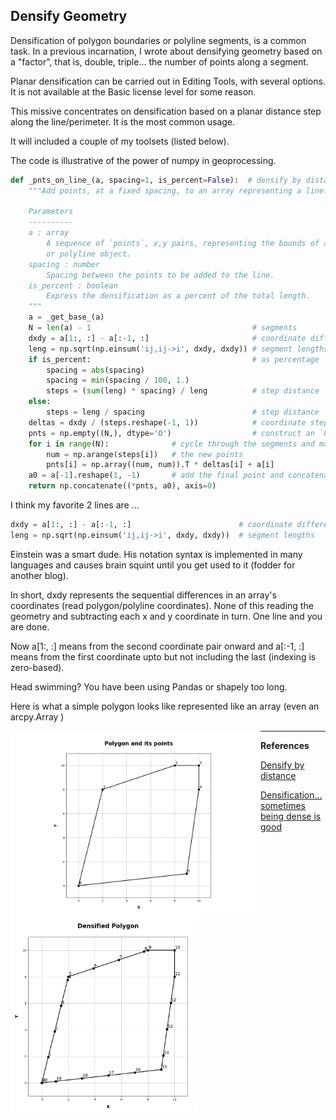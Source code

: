 ## Densify Geometry ##

Densification of polygon boundaries or polyline segments, is a common task.
In a previous incarnation, I wrote about densifying geometry based on a "factor", that is, double, triple... the number of points along a segment. 

Planar densification can be carried out in Editing Tools, with several options.  It is not available at the Basic license level for some reason.

This missive concentrates on densification based on a planar distance step along the line/perimeter.  It is the most common usage. 

It will included a couple of my toolsets (listed below).

The code is illustrative of the power of numpy in geoprocessing.

``` python
def _pnts_on_line_(a, spacing=1, is_percent=False):  # densify by distance
    """Add points, at a fixed spacing, to an array representing a line.

    Parameters
    ----------
    a : array
        A sequence of `points`, x,y pairs, representing the bounds of a polygon
        or polyline object.
    spacing : number
        Spacing between the points to be added to the line.
    is_percent : boolean
        Express the densification as a percent of the total length.
    """
    a = _get_base_(a)
    N = len(a) - 1                                    # segments
    dxdy = a[1:, :] - a[:-1, :]                       # coordinate differences
    leng = np.sqrt(np.einsum('ij,ij->i', dxdy, dxdy)) # segment lengths
    if is_percent:                                    # as percentage
        spacing = abs(spacing)
        spacing = min(spacing / 100, 1.)
        steps = (sum(leng) * spacing) / leng          # step distance
    else:
        steps = leng / spacing                        # step distance
    deltas = dxdy / (steps.reshape(-1, 1))            # coordinate steps
    pnts = np.empty((N,), dtype='O')                  # construct an `O` array
    for i in range(N):              # cycle through the segments and make
        num = np.arange(steps[i])   # the new points
        pnts[i] = np.array((num, num)).T * deltas[i] + a[i]
    a0 = a[-1].reshape(1, -1)       # add the final point and concatenate
    return np.concatenate((*pnts, a0), axis=0)
```
I think my favorite 2 lines are ...

```python
dxdy = a[1:, :] - a[:-1, :]                        # coordinate differences
leng = np.sqrt(np.einsum('ij,ij->i', dxdy, dxdy))  # segment lengths
```
Einstein was a smart dude.
His notation syntax is implemented in many languages and causes brain squint until you get used to it (fodder for another blog). 

In short, dxdy represents the sequential differences in an array's coordinates (read polygon/polyline coordinates). 
None of this reading the geometry and subtracting each x and y coordinate in turn.  One line and you are done.  

Now a[1:, :] means from the second coordinate pair onward and a[:-1, :] means from the first coordinate upto but not including the last (indexing is zero-based). 

Head swimming? You have been using Pandas or shapely too long. 

Here is what a simple polygon looks like represented like an array (even an arcpy.Array )

<img src="Figure_1.png" align="left" width="400"/>

<img src="Figure_2.png" align="left" width="300"/>








----

**References**


[Densify by distance](https://community.esri.com/t5/python-blog/densify-by-distance/ba-p/1004894)

[Densification... sometimes being dense is good](https://community.esri.com/t5/python-blog/densification-sometimes-being-dense-is-a-good-thing/ba-p/902535)

